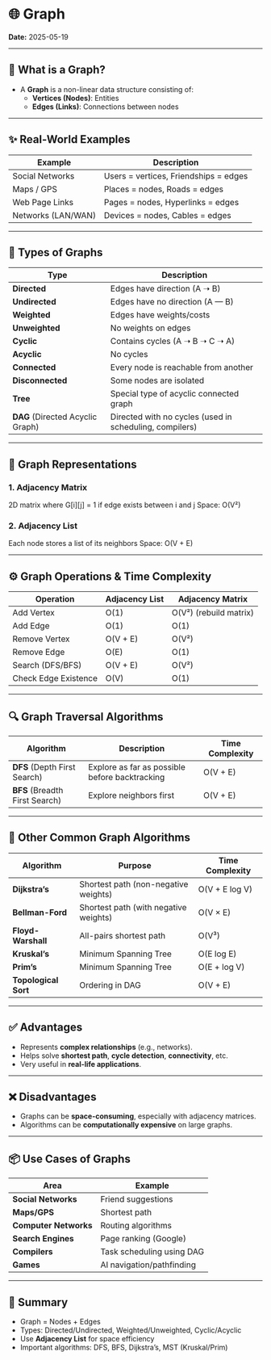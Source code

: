 # 🌐 Graph

**Date:** 2025-05-19

---

## 📘 What is a Graph?

- A **Graph** is a non-linear data structure consisting of:
  - **Vertices (Nodes)**: Entities
  - **Edges (Links)**: Connections between nodes

---

## ✨ Real-World Examples

| Example               | Description                           |
|------------------------|---------------------------------------|
| Social Networks        | Users = vertices, Friendships = edges |
| Maps / GPS             | Places = nodes, Roads = edges         |
| Web Page Links         | Pages = nodes, Hyperlinks = edges     |
| Networks (LAN/WAN)     | Devices = nodes, Cables = edges       |

---

## 🧱 Types of Graphs

| Type                 | Description |
|----------------------|-------------|
| **Directed**          | Edges have direction (A ➝ B) |
| **Undirected**        | Edges have no direction (A — B) |
| **Weighted**          | Edges have weights/costs |
| **Unweighted**        | No weights on edges |
| **Cyclic**            | Contains cycles (A ➝ B ➝ C ➝ A) |
| **Acyclic**           | No cycles |
| **Connected**         | Every node is reachable from another |
| **Disconnected**      | Some nodes are isolated |
| **Tree**              | Special type of acyclic connected graph |
| **DAG** (Directed Acyclic Graph) | Directed with no cycles (used in scheduling, compilers) |

---

## 💾 Graph Representations

### 1. Adjacency Matrix

2D matrix where G[i][j] = 1 if edge exists between i and j
Space: O(V²)

### 2. Adjacency List


Each node stores a list of its neighbors
Space: O(V + E)


---

## ⚙️ Graph Operations & Time Complexity

| Operation             | Adjacency List | Adjacency Matrix |
|------------------------|----------------|-------------------|
| Add Vertex             | O(1)           | O(V²) (rebuild matrix) |
| Add Edge               | O(1)           | O(1) |
| Remove Vertex          | O(V + E)       | O(V²) |
| Remove Edge            | O(E)           | O(1) |
| Search (DFS/BFS)       | O(V + E)       | O(V²) |
| Check Edge Existence   | O(V)           | O(1) |

---

## 🔍 Graph Traversal Algorithms

| Algorithm | Description | Time Complexity |
|----------|-------------|------------------|
| **DFS** (Depth First Search) | Explore as far as possible before backtracking | O(V + E) |
| **BFS** (Breadth First Search) | Explore neighbors first | O(V + E) |

---

## 🧠 Other Common Graph Algorithms

| Algorithm           | Purpose                          | Time Complexity |
|---------------------|----------------------------------|------------------|
| **Dijkstra’s**       | Shortest path (non-negative weights) | O(V + E log V) |
| **Bellman-Ford**     | Shortest path (with negative weights) | O(V × E) |
| **Floyd-Warshall**   | All-pairs shortest path          | O(V³) |
| **Kruskal’s**        | Minimum Spanning Tree            | O(E log E) |
| **Prim’s**           | Minimum Spanning Tree            | O(E + log V) |
| **Topological Sort** | Ordering in DAG                  | O(V + E) |

---

## ✅ Advantages

- Represents **complex relationships** (e.g., networks).
- Helps solve **shortest path**, **cycle detection**, **connectivity**, etc.
- Very useful in **real-life applications**.

---

## ❌ Disadvantages

- Graphs can be **space-consuming**, especially with adjacency matrices.
- Algorithms can be **computationally expensive** on large graphs.

---

## 📦 Use Cases of Graphs

| Area                | Example |
|---------------------|---------|
| **Social Networks** | Friend suggestions |
| **Maps/GPS**        | Shortest path |
| **Computer Networks** | Routing algorithms |
| **Search Engines**  | Page ranking (Google) |
| **Compilers**       | Task scheduling using DAG |
| **Games**           | AI navigation/pathfinding |

---

## 🧭 Summary

- Graph = Nodes + Edges
- Types: Directed/Undirected, Weighted/Unweighted, Cyclic/Acyclic
- Use **Adjacency List** for space efficiency
- Important algorithms: DFS, BFS, Dijkstra’s, MST (Kruskal/Prim)
